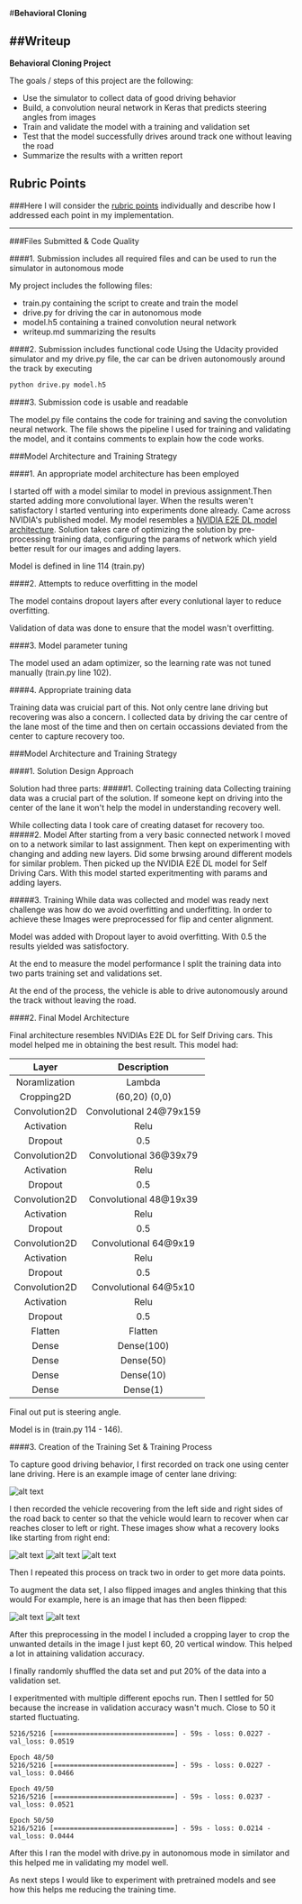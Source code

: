 #**Behavioral Cloning** 

##Writeup
---

**Behavioral Cloning Project**

The goals / steps of this project are the following:
* Use the simulator to collect data of good driving behavior
* Build, a convolution neural network in Keras that predicts steering angles from images
* Train and validate the model with a training and validation set
* Test that the model successfully drives around track one without leaving the road
* Summarize the results with a written report


[//]: # (Image References)

[image1]: ./test/center_2017_04_24_10_29_37_786.jpg "Centre Lane"
[image2]: ./test/center_2017_04_25_14_09_19_555.jpg "Right Lane"
[image3]: ./test/center_2017_04_25_14_09_21_162.jpg "Recovery In progress"
[image4]: ./test/center_2017_04_25_14_09_23_272.jpg "Recovery Image"
[image5]: ./test/center_2017_04_24_10_29_51_843.jpg "Normal Image"
[image6]: ./test/center_2017_04_24_10_29_51_843_flipped.jpg "Flipped Image"


## Rubric Points
###Here I will consider the [rubric points](https://review.udacity.com/#!/rubrics/432/view) individually and describe how I addressed each point in my implementation.  

---
###Files Submitted & Code Quality

####1. Submission includes all required files and can be used to run the simulator in autonomous mode

My project includes the following files:
* train.py containing the script to create and train the model
* drive.py for driving the car in autonomous mode
* model.h5 containing a trained convolution neural network 
* writeup.md summarizing the results

####2. Submission includes functional code
Using the Udacity provided simulator and my drive.py file, the car can be driven autonomously around the track by executing 
```sh
python drive.py model.h5
```

####3. Submission code is usable and readable

The model.py file contains the code for training and saving the convolution neural network. The file shows the pipeline I used for training and validating the model, and it contains comments to explain how the code works.

###Model Architecture and Training Strategy

####1. An appropriate model architecture has been employed

I started off with a model similar to model in previous assignment.Then started adding more convolutional layer. When the results weren't satisfactory I started venturing into experiments done already. Came across NVIDIA's published model. My model resembles a [NVIDIA E2E DL model architecture](https://images.nvidia.com/content/tegra/automotive/images/2016/solutions/pdf/end-to-end-dl-using-px.pdf). Solution takes care of optimizing the solution by pre-processing training data, configuring the params of network which yield better result for our images and adding layers. 

Model is defined in line 114 (train.py)

####2. Attempts to reduce overfitting in the model

The model contains dropout layers after every conlutional layer to reduce overfitting.

Validation of data was done to ensure that the model wasn't overfitting.

####3. Model parameter tuning

The model used an adam optimizer, so the learning rate was not tuned manually (train.py line 102).

####4. Appropriate training data

Training data was cruicial part of this. Not only centre lane driving but recovering was also a concern. I collected data by driving the car centre of the lane most of the time and then on certain occassions deviated from the center to capture recovery too.

###Model Architecture and Training Strategy

####1. Solution Design Approach

Solution had three parts:
#####1. Collecting training data
Collecting training data was a crucial part of the solution. If someone kept on driving into the center of the lane it won't help the model in understanding recovery well.

While collecting data I took care of creating dataset for recovery too.
#####2. Model
After starting from a very basic connected network I moved on to a network similar to last assignment. Then kept on experimenting with changing and adding new layers. Did some brwsing around different models for similar problem. Then picked up the NVIDIA E2E DL model for Self Driving Cars. With this model started experitmenting with params and adding layers.

#####3. Training
While data was collected and model was ready next challenge was how do we avoid overfitting and underfitting. In order to achieve these Images were preprocessed for flip and center alignment.

Model was added with Dropout layer to avoid overfitting. With 0.5 the results yielded was satisfoctory.

At the end to measure the model performance I split the training data into two parts training set and validations set.

At the end of the process, the vehicle is able to drive autonomously around the track without leaving the road.

####2. Final Model Architecture

Final architecture resembles NVIDIAs E2E DL for Self Driving cars. This model helped me in obtaining the best result. This model had:

|	Layer					|	Description	|
|:--------------------:|:--------------------------:| 
|Noramlization		|	Lambda |
|Cropping2D			|	(60,20) (0,0)|
|Convolution2D		|	Convolutional 24@79x159|
|Activation			|	Relu|
|Dropout				|	0.5|
|Convolution2D		|	Convolutional 36@39x79|
|Activation			|	Relu|
|Dropout				|	0.5|
|Convolution2D		|	Convolutional 48@19x39|
|Activation			|	Relu|
|Dropout				|	0.5|
|Convolution2D		|	Convolutional 64@9x19|
|Activation			|	Relu|
|Dropout				|	0.5|
|Convolution2D		|	Convolutional 64@5x10|
|Activation			|	Relu|
|Dropout				|	0.5|
|Flatten				| 	Flatten|
|Dense					|	Dense(100)|
|Dense					|	Dense(50)|
|Dense					|	Dense(10)|
|Dense					|	Dense(1)|

Final out put is steering angle.

Model is in (train.py 114 - 146).

####3. Creation of the Training Set & Training Process

To capture good driving behavior, I first recorded on track one using center lane driving. Here is an example image of center lane driving:

![alt text][image1]

I then recorded the vehicle recovering from the left side and right sides of the road back to center so that the vehicle would learn to recover when car reaches closer to left or right. These images show what a recovery looks like starting from right end:

![alt text][image2]
![alt text][image3]
![alt text][image4]

Then I repeated this process on track two in order to get more data points.

To augment the data set, I also flipped images and angles thinking that this would For example, here is an image that has then been flipped:

![alt text][image5]
![alt text][image6]

After this preprocessing in the model I included a cropping layer to crop the unwanted details in the image I just kept 60, 20 vertical window. This helped a lot in attaining validation accuracy.

I finally randomly shuffled the data set and put 20% of the data into a validation set. 

I experitmented with multiple different epochs run. Then I settled for 50 because the increase in validation accuracy wasn't much. Close to 50 it started fluctuating.
```
5216/5216 [==============================] - 59s - loss: 0.0227 - val_loss: 0.0519
```
```
Epoch 48/50
5216/5216 [==============================] - 59s - loss: 0.0227 - val_loss: 0.0466
```
```
Epoch 49/50
5216/5216 [==============================] - 59s - loss: 0.0237 - val_loss: 0.0521
```
```
Epoch 50/50
5216/5216 [==============================] - 59s - loss: 0.0214 - val_loss: 0.0444
```
After this I ran the model with drive.py in autonomous mode in similator and this helped me in validating my model well.

As next steps I would like to experiment with pretrained models and see how this helps me reducing the training time.


